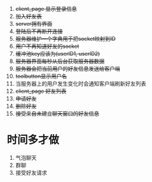 1. ~~client_page 显示登录信息~~
2. ~~加入好友表~~
3. ~~server拥有界面~~
4. ~~登陆后不再断开连接~~
5. ~~服务器维护一个字典用于把socket映射到ID~~
6. ~~用户不再知道好友的socket~~
7. ~~缓冲池key应该为(userID1, userID2)~~
8. ~~服务器界面每秒从后台获取服务器数据~~
9. ~~服务器会把当前用户的好友信息发送给客户端~~
10. ~~toolbutton显示用户名~~
11. 当服务器上的用户发生变化时会通知客户端刷新好友列表
12. ~~client_page 好友列表~~
13. ~~申请好友~~
14. ~~删除好友~~
15. ~~接受来自未建立聊天窗口的好友信息~~



# 时间多才做
1. 气泡聊天
2. 群聊
3. 接受好友请求